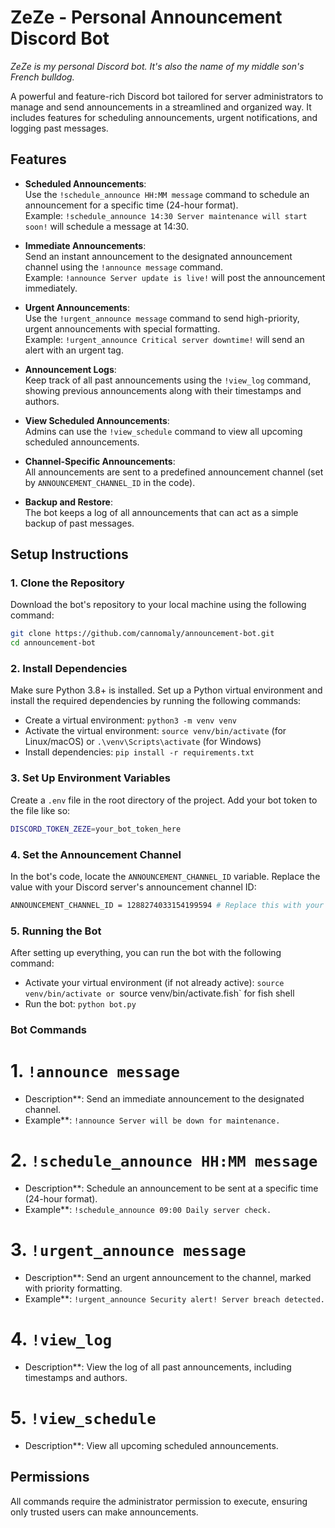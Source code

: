 # ZeZe - Personal Announcement Discord Bot

*ZeZe is my personal Discord bot. It's also the name of my middle son's French bulldog.*

A powerful and feature-rich Discord bot tailored for server administrators to manage and send announcements in a streamlined and organized way. It includes features for scheduling announcements, urgent notifications, and logging past messages.

## Features

- **Scheduled Announcements**:  
  Use the `!schedule_announce HH:MM message` command to schedule an announcement for a specific time (24-hour format).  
  Example: `!schedule_announce 14:30 Server maintenance will start soon!` will schedule a message at 14:30.

- **Immediate Announcements**:  
  Send an instant announcement to the designated announcement channel using the `!announce message` command.  
  Example: `!announce Server update is live!` will post the announcement immediately.

- **Urgent Announcements**:  
  Use the `!urgent_announce message` command to send high-priority, urgent announcements with special formatting.  
  Example: `!urgent_announce Critical server downtime!` will send an alert with an urgent tag.

- **Announcement Logs**:  
  Keep track of all past announcements using the `!view_log` command, showing previous announcements along with their timestamps and authors.

- **View Scheduled Announcements**:  
  Admins can use the `!view_schedule` command to view all upcoming scheduled announcements.

- **Channel-Specific Announcements**:  
  All announcements are sent to a predefined announcement channel (set by `ANNOUNCEMENT_CHANNEL_ID` in the code).

- **Backup and Restore**:  
  The bot keeps a log of all announcements that can act as a simple backup of past messages.

## Setup Instructions

### 1. Clone the Repository

Download the bot's repository to your local machine using the following command:
```bash
git clone https://github.com/cannomaly/announcement-bot.git
cd announcement-bot
```

### 2. Install Dependencies

Make sure Python 3.8+ is installed. Set up a Python virtual environment and install the required dependencies by running the following commands:
- Create a virtual environment: `python3 -m venv venv`
- Activate the virtual environment: `source venv/bin/activate` (for Linux/macOS) or `.\venv\Scripts\activate` (for Windows)
- Install dependencies: `pip install -r requirements.txt`

### 3. Set Up Environment Variables

Create a `.env` file in the root directory of the project. Add your bot token to the file like so:
```bash
DISCORD_TOKEN_ZEZE=your_bot_token_here
```

### 4. Set the Announcement Channel

In the bot's code, locate the `ANNOUNCEMENT_CHANNEL_ID` variable. Replace the value with your Discord server's announcement channel ID:
```bash
ANNOUNCEMENT_CHANNEL_ID = 1288274033154199594 # Replace this with your channel's ID
```

### 5. Running the Bot

After setting up everything, you can run the bot with the following command:
- Activate your virtual environment (if not already active): `source venv/bin/activate or `source venv/bin/activate.fish` for fish shell
- Run the bot: `python bot.py`

### Bot Commands

# 1. `!announce message`
- Description**: Send an immediate announcement to the designated channel.
- Example**: `!announce Server will be down for maintenance.`

# 2. `!schedule_announce HH:MM message`
- Description**: Schedule an announcement to be sent at a specific time (24-hour format).
- Example**: `!schedule_announce 09:00 Daily server check.`

# 3. `!urgent_announce message`
- Description**: Send an urgent announcement to the channel, marked with priority formatting.
- Example**: `!urgent_announce Security alert! Server breach detected.`

# 4. `!view_log`
- Description**: View the log of all past announcements, including timestamps and authors.

# 5. `!view_schedule`
- Description**: View all upcoming scheduled announcements.

## Permissions
All commands require the administrator permission to execute, ensuring only trusted users can make announcements.
